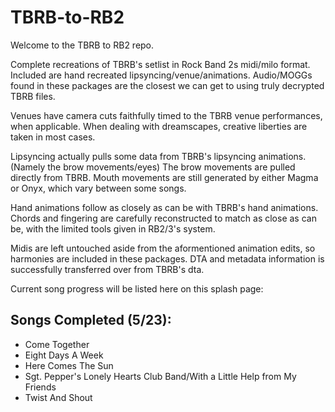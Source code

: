 # TBRB-to-RB2

Welcome to the TBRB to RB2 repo.

Complete recreations of TBRB's setlist in Rock Band 2s midi/milo format. Included are hand recreated lipsyncing/venue/animations.
Audio/MOGGs found in these packages are the closest we can get to using truly decrypted TBRB files.

Venues have camera cuts faithfully timed to the TBRB venue performances, when applicable.
When dealing with dreamscapes, creative liberties are taken in most cases.

Lipsyncing actually pulls some data from TBRB's lipsyncing animations. (Namely the brow movements/eyes)
The brow movements are pulled directly from TBRB. Mouth movements are still generated by either Magma or Onyx, which vary between some songs.

Hand animations follow as closely as can be with TBRB's hand animations. Chords and fingering are carefully reconstructed to match as close as can be, with the limited tools given in RB2/3's system.

Midis are left untouched aside from the aformentioned animation edits, so harmonies are included in these packages.
DTA and metadata information is successfully transferred over from TBRB's dta.

Current song progress will be listed here on this splash page:

## Songs Completed (5/23):
*  Come Together
*  Eight Days A Week
*  Here Comes The Sun
*  Sgt. Pepper's Lonely Hearts Club Band/With a Little Help from My Friends
*  Twist And Shout
